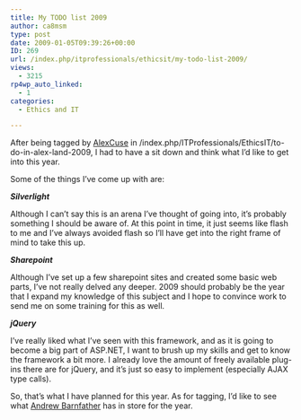 ```yaml
---
title: My TODO list 2009
author: ca8msm
type: post
date: 2009-01-05T09:39:26+00:00
ID: 269
url: /index.php/itprofessionals/ethicsit/my-todo-list-2009/
views:
  - 3215
rp4wp_auto_linked:
  - 1
categories:
  - Ethics and IT

---
```

After being tagged by [AlexCuse][1] in /index.php/ITProfessionals/EthicsIT/to-do-in-alex-land-2009, I had to have a sit down and think what I&#8217;d like to get into this year.

Some of the things I&#8217;ve come up with are:

_**Silverlight**_

Although I can&#8217;t say this is an arena I&#8217;ve thought of going into, it&#8217;s probably something I should be aware of. At this point in time, it just seems like flash to me and I&#8217;ve always avoided flash so I&#8217;ll have get into the right frame of mind to take this up.

_**Sharepoint**_

Although I&#8217;ve set up a few sharepoint sites and created some basic web parts, I&#8217;ve not really delved any deeper. 2009 should probably be the year that I expand my knowledge of this subject and I hope to convince work to send me on some training for this as well.

_**jQuery**_

I&#8217;ve really liked what I&#8217;ve seen with this framework, and as it is going to become a big part of ASP.NET, I want to brush up my skills and get to know the framework a bit more. I already love the amount of freely available plug-ins there are for jQuery, and it&#8217;s just so easy to implement (especially AJAX type calls).

So, that&#8217;s what I have planned for this year. As for tagging, I&#8217;d like to see what [Andrew Barnfather][2] has in store for the year.

 [1]: http://www.alexcuse.com/
 [2]: http://forum.ltd.local/memberlist.php?mode=viewprofile&u=88